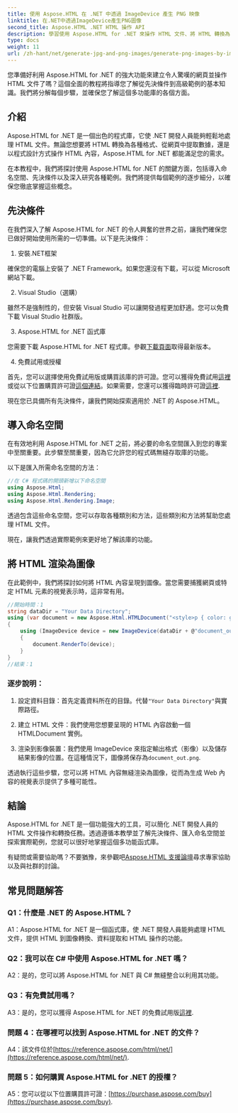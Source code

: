 ```yaml
---
title: 使用 Aspose.HTML 在 .NET 中透過 ImageDevice 產生 PNG 映像
linktitle: 在.NET中透過ImageDevice產生PNG圖像
second_title: Aspose.HTML .NET HTML 操作 API
description: 學習使用 Aspose.HTML for .NET 來操作 HTML 文件、將 HTML 轉換為圖像等等。包含常見問題的逐步教學。
type: docs
weight: 11
url: /zh-hant/net/generate-jpg-and-png-images/generate-png-images-by-imagedevice/
---
```


您準備好利用 Aspose.HTML for .NET 的強大功能來建立令人驚嘆的網頁並操作 HTML 文件了嗎？這個全面的教程將指導您了解從先決條件到高級範例的基本知識。我們將分解每個步驟，並確保您了解這個多功能庫的各個方面。

## 介紹

Aspose.HTML for .NET 是一個出色的程式庫，它使 .NET 開發人員能夠輕鬆地處理 HTML 文件。無論您想要將 HTML 轉換為各種格式、從網頁中提取數據，還是以程式設計方式操作 HTML 內容，Aspose.HTML for .NET 都能滿足您的需求。

在本教程中，我們將探討使用 Aspose.HTML for .NET 的關鍵方面，包括導入命名空間、先決條件以及深入研究各種範例。我們將提供每個範例的逐步細分，以確保您徹底掌握這些概念。

## 先決條件

在我們深入了解 Aspose.HTML for .NET 的令人興奮的世界之前，讓我們確保您已做好開始使用所需的一切準備。以下是先決條件：

1. 安裝.NET框架

確保您的電腦上安裝了 .NET Framework。如果您還沒有下載，可以從 Microsoft 網站下載。

2. Visual Studio（選購）

雖然不是強制性的，但安裝 Visual Studio 可以讓開發過程更加舒適。您可以免費下載 Visual Studio 社群版。

3. Aspose.HTML for .NET 函式庫

您需要下載 Aspose.HTML for .NET 程式庫。參觀[下載頁面](https://releases.aspose.com/html/net/)取得最新版本。

4. 免費試用或授權

首先，您可以選擇使用免費試用版或購買該庫的許可證。您可以獲得免費試用[這裡](https://releases.aspose.com/)或從以下位置購買許可證[這個連結](https://purchase.aspose.com/buy)。如果需要，您還可以獲得臨時許可證[這裡](https://purchase.aspose.com/temporary-license/).

現在您已具備所有先決條件，讓我們開始探索適用於 .NET 的 Aspose.HTML。

## 導入命名空間

在有效地利用 Aspose.HTML for .NET 之前，將必要的命名空間匯入到您的專案中至關重要。此步驟至關重要，因為它允許您的程式碼無縫存取庫的功能。

以下是匯入所需命名空間的方法：

```csharp
//在 C# 程式碼的開頭新增以下命名空間
using Aspose.Html;
using Aspose.Html.Rendering;
using Aspose.Html.Rendering.Image;
```

透過包含這些命名空間，您可以存取各種類別和方法，這些類別和方法將幫助您處理 HTML 文件。

現在，讓我們透過實際範例來更好地了解該庫的功能。

## 將 HTML 渲染為圖像

在此範例中，我們將探討如何將 HTML 內容呈現到圖像。當您需要捕獲網頁或特定 HTML 元素的視覺表示時，這非常有用。

```csharp
//開始時間：1
string dataDir = "Your Data Directory";
using (var document = new Aspose.Html.HTMLDocument("<style>p { color: green; }</style><p>my first paragraph</p>", @"c:\work\"))
{
    using (ImageDevice device = new ImageDevice(dataDir + @"document_out.png"))
    {
        document.RenderTo(device);
    }
}
//結束：1
```

### 逐步說明：

1. 設定資料目錄：首先定義資料所在的目錄。代替`"Your Data Directory"`與實際路徑。

2. 建立 HTML 文件：我們使用您想要呈現的 HTML 內容啟動一個 HTMLDocument 實例。

3. 渲染到影像裝置：我們使用 ImageDevice 來指定輸出格式（影像）以及儲存結果影像的位置。在這種情況下，圖像將保存為`document_out.png`.

透過執行這些步驟，您可以將 HTML 內容無縫渲染為圖像，從而為生成 Web 內容的視覺表示提供了多種可能性。

## 結論

Aspose.HTML for .NET 是一個功能強大的工具，可以簡化 .NET 開發人員的 HTML 文件操作和轉換任務。透過遵循本教學並了解先決條件、匯入命名空間並探索實際範例，您就可以很好地掌握這個多功能函式庫。

有疑問或需要協助嗎？不要猶豫，來參觀吧[Aspose.HTML 支援論壇](https://forum.aspose.com/)尋求專家協助以及與社群的討論。

## 常見問題解答

### Q1：什麼是 .NET 的 Aspose.HTML？

A1：Aspose.HTML for .NET 是一個函式庫，使 .NET 開發人員能夠處理 HTML 文件，提供 HTML 到圖像轉換、資料提取和 HTML 操作的功能。

### Q2：我可以在 C# 中使用 Aspose.HTML for .NET 嗎？

A2：是的，您可以將 Aspose.HTML for .NET 與 C# 無縫整合以利用其功能。

### Q3：有免費試用嗎？

A3：是的，您可以獲得 Aspose.HTML for .NET 的免費試用版[這裡](https://releases.aspose.com/).

### 問題 4：在哪裡可以找到 Aspose.HTML for .NET 的文件？

 A4：該文件位於[https://reference.aspose.com/html/net/](https://reference.aspose.com/html/net/).

### 問題 5：如何購買 Aspose.HTML for .NET 的授權？

 A5：您可以從以下位置購買許可證：[https://purchase.aspose.com/buy](https://purchase.aspose.com/buy).
